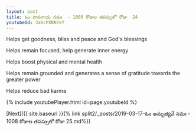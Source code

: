 ```yaml
---
layout: post
title: ఓం పావనాయ నమః  - 1008 రోజుల తపస్సులో రోజు  24
youtubeId: 3a6cPXBN7kY
---
```

 
 
Helps get goodness, bliss and peace and God's blessings
 
Helps remain focused, help generate inner energy 
 
Helps boost physical and mental health 
 
Helps remain grounded and generates a sense of gratitude towards the greater power 
 
Helps reduce bad karma
 
 
 
 


{% include youtubePlayer.html id=page.youtubeId %}
 
[Next]({{ site.baseurl }}{% link  split2/_posts/2019-03-17-ఓం అమృత్యవే నమః  - 1008 రోజుల తపస్సులో రోజు  25.md%})
 
